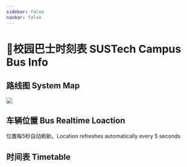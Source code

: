 ```yaml
---
sidebar: false
navbar: false
---
```

# 🚌校园巴士时刻表 SUSTech Campus Bus Info

## 路线图 System Map

<a data-fancybox title="" href="https://mirrors.sustech.edu.cn/git/sustech-online/sustech-online-ng/-/raw/master/docs/transport/busline2.png">![](./busline2.png)</a>

## 车辆位置 Bus Realtime Loaction

位置每5秒自动刷新。Location refreshes automatically every 5 seconds

<Realtimemap></Realtimemap>

## 时间表 Timetable

<script>
  import axios from "axios";
  export default {
    mounted() {
      axios
        .get("/2021.json")
        .then(response => (bus_redirect(response.data)));
      function bus_redirect(holidata) {
        // JSON is from https://github.com/NateScarlet/holiday-cn
        // need to update by year.
        // Download the JSON to path "docs/.vuepress/public/YYYY.json"
        var day_map = {};
        for (let i = 0; i < holidata.days.length; i++) {
          day_map[holidata.days[i].date] = holidata.days[i].isOffDay;
        }
        var now_date = new Date();
        var ye = new Intl.DateTimeFormat('en', { year: 'numeric' }).format(now_date);
        var mo = new Intl.DateTimeFormat('en', { month: '2-digit' }).format(now_date);
        var da = new Intl.DateTimeFormat('en', { day: '2-digit' }).format(now_date);
        var day_key = `${ye}-${mo}-${da}`;
        var is_holiday;
        if (day_map[day_key] == null) {
          // 不在国家假日调整表里
          console.log("Not in GOV declaration");
          var day_in_week = now_date.getDay();
          var isWeekend = (day_in_week == 6) || (day_in_week == 0);
          // 6 = Saturday, 0 = Sunday
          is_holiday = isWeekend;
        } else {
          console.log("In GOV declaration");
          is_holiday = day_map[day_key];
        }
        if (is_holiday) {
          console.log("节假日");
          var bus_div = document.getElementById("bustable");
          var this_day_btn = bus_div.getElementsByTagName("button")[1];
          this_day_btn.click();
        } else {
          console.log("工作日");
          var bus_div = document.getElementById("bustable");
          var this_day_btn = bus_div.getElementsByTagName("button")[0];
          this_day_btn.click();
        }
      }
    },
  }
</script>

<div id="bustable">
  <object-selector :objs="{
    '工作日 Workday': true,
    '节假日 Holiday': false
    }" v-slot="weekdayProps">
    <br />
    <object-selector :objs="weekdayProps.selected ? {
        'Line 1 号线 │ 工学院方向 To COE': '/bus_times/one_down.json',
        'Line 1 号线 │ 欣园方向 To Joy Highland': '/bus_times/one_up.json',
        'Line 2 号线 │ 科研楼方向 To Research Building': '/bus_times/two_down.json',
        'Line 2 号线 │ 欣园方向 To Joy Highland': '/bus_times/two_up.json',
      } : {
        'Line 1 号线 │ 工学院方向  To COE': '/bus_times/one_down_holiday.json',
        'Line 1 号线 │ 欣园方向 To Joy Highland': '/bus_times/one_up_holiday.json'
      }" v-slot="routeProps">
      <data-request :path="routeProps.selected" v-slot="{ data }">
        <bus-timer v-if="data" v-bind="data"></bus-timer>
        <grid-list v-if="data" :data="data.times">
        </grid-list>
      </data-request>
    </object-selector>
  </object-selector>
</div>
